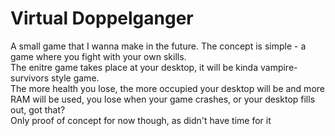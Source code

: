 <h1>Virtual Doppelganger</h1>
A small game that I wanna make in the future. The concept is simple - a game where you fight with your own skills. <br>
The enitre game takes place at your desktop, it will be kinda vampire-survivors style game. <br>
The more health you lose, the more occupied your desktop will be and more RAM will be used, you lose when your game crashes, or your desktop fills out, got that?<br>
Only proof of concept for now though, as didn't have time for it
